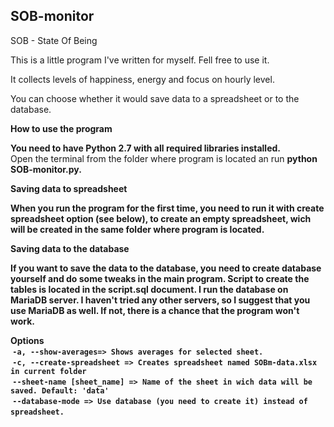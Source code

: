 ## SOB-monitor

SOB - State Of Being

This is a little program I've written for myself. Fell free to use it.

It collects levels of happiness, energy and focus on hourly level.

You can choose whether it would save data to a spreadsheet or to the database.

<b>How to use the program</b>

<b>You need to have Python 2.7 with all required libraries installed.</b><br>Open the terminal from the folder where program is located an run <b>python SOB-monitor.py<b>.

<b>Saving data to spreadsheet</b>

When you run the program for the first time, you need to run it with create spreadsheet option (see below), to create an empty spreadsheet, wich will be created in the same folder where program is located.

<b>Saving data to the database</b>

If you want to save the data to the database, you need to create database yourself and do some tweaks in the main program. Script to create the tables is located in the script.sql document. I run the database on MariaDB server. I haven't tried any other servers, so I suggest that you use MariaDB as well. If not, there is a chance that the program won't work.

<b>Options</b><br>
  `-a, --show-averages=> Shows averages for selected sheet.`<br>
  `-c, --create-spreadsheet => Creates spreadsheet named SOBm-data.xlsx in current folder`<br>
  `--sheet-name [sheet_name] => Name of the sheet in wich data will be saved. Default: 'data'`<br>
  `--database-mode => Use database (you need to create it) instead of spreadsheet.`
  
